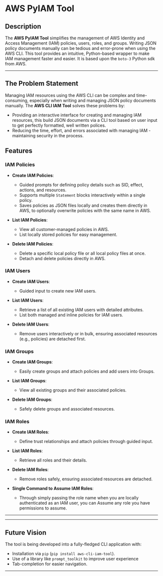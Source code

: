 # AWS PyIAM Tool

## Description
The **AWS PyIAM Tool** simplifies the management of AWS Identity and Access Management (IAM) policies, users, roles, and groups. Writing JSON policy documents manually can be tedious and error-prone when using the AWS CLI. This tool provides an intuitive, 
Python-based wrapper to make IAM management faster and easier. It is based upon the `boto-3` Python sdk from AWS. 

---

## The Problem Statement
Managing IAM resources using the AWS CLI can be complex and time-consuming, especially when writing and managing JSON policy documents manually. The **AWS CLI IAM Tool** solves these problems by:
- Providing an interactive interface for creating and managing IAM resources, this build JSON documents via a CLI tool based on user input to get perfectly formatted, well written polices.
- Reducing the time, effort, and errors associated with managing IAM - maintaining security in the process.



## Features

### IAM Policies
- **Create IAM Policies**:
  - Guided prompts for defining policy details such as SID, effect, actions, and resources.
  - Supports multiple `Statement` blocks interactively within a single policy.
  - Saves policies as JSON files locally and creates them directly in AWS, to optionally overwrite policies with the same name in AWS.
  
- **List IAM Policies**:
  - View all customer-managed policies in AWS.
  - List locally stored policies for easy management.

- **Delete IAM Policies**:
  - Delete a specific local policy file or all local policy files at once.
  - Detach and delete policies directly in AWS.

### IAM Users
- **Create IAM Users**:
  - Guided input to create new IAM users.


- **List IAM Users**:
  - Retrieve a list of all existing IAM users with detailed attributes.
  - List both managed and inline policies for IAM users.

- **Delete IAM Users**:
  - Remove users interactively or in bulk, ensuring associated resources (e.g., policies) are detached first.

### IAM Groups
- **Create IAM Groups**:
  - Easily create groups and attach policies and add users into Groups.

- **List IAM Groups**:
  - View all existing groups and their associated policies.

- **Delete IAM Groups**:
  - Safely delete groups and associated resources.

### IAM Roles
- **Create IAM Roles**:
  - Define trust relationships and attach policies through guided input.

- **List IAM Roles**:
  - Retrieve all roles and their details.

- **Delete IAM Roles**:
  - Remove roles safely, ensuring associated resources are detached.

- **Single Command to Assume IAM Roles**:
  - Through simply passing the role name when you are locally authenticated as an IAM user, you can Assume any role you have permissions to assume. 
---


---

## Future Vision
The tool is being developed into a fully-fledged CLI application with:
- Installation via `pip` (`pip install aws-cli-iam-tool`).
- Use of a library like `prompt_toolkit` to improve user experience
- Tab-completion for easier navigation.

---




